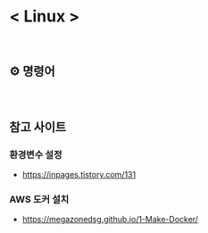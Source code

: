 # < Linux >

<br>

## ⚙️ 명령어

### 

<br>

## 참고 사이트

### 환경변수 설정
- https://inpages.tistory.com/131

### AWS 도커 설치
- https://megazonedsg.github.io/1-Make-Docker/
